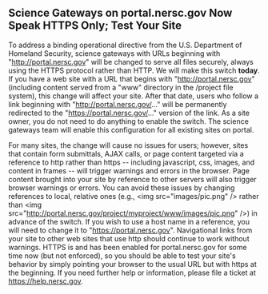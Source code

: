 ## Science Gateways on portal.nersc.gov Now Speak HTTPS Only; Test Your Site

To address a binding operational directive from the U.S. Department of Homeland 
Security, science gateways with URLs beginning with "http://portal.nersc.gov"
will be changed to serve all files securely, always using the HTTPS protocol 
rather than HTTP. We will make this switch **today**. If you have a 
web site with a URL that begins with "http://portal.nersc.gov" (including 
content served from a "www" directory in the /project file system), this change 
will affect your site. After that date, users who follow a link beginning with 
"http://portal.nersc.gov/..." will be permanently redirected to the 
"https://portal.nersc.gov/..." version of the link. As a site owner, you do not 
need to do anything to enable the switch. The science gateways team will enable 
this configuration for all existing sites on portal. 


For many sites, the change will cause no issues for users; however, sites that 
contain form submittals, AJAX calls, or page content targeted via a reference to
http rather than https -- including javascript, css, images, and content in 
frames -- will trigger warnings and errors in the browser. Page content brought 
into your site by reference to other servers will also trigger browser warnings 
or errors. You can avoid these issues by changing references to local, relative 
ones (e.g., \<img src="images/pic.png" /\> rather than \<img 
src="http://portal.nersc.gov/project/myproject/www/images/pic.png" /\>) in 
advance of the switch. If you wish to use a host name in a reference, you will 
need to change it to "https://portal.nersc.gov". Navigational links from your 
site to other web sites that use http should continue to work without warnings. 
HTTPS is and has been enabled for portal.nersc.gov for some time now (but not 
enforced), so you should be able to test your site's behavior by simply pointing
your browser to the usual URL but with https at the beginning. If you need 
further help or information, please file a ticket at <https://help.nersc.gov>.
